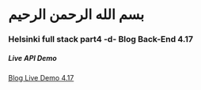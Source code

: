 # بسم الله الرحمن الرحيم
### Helsinki full stack part4 -d- Blog Back-End  4.17
##### Live API Demo 
[Blog Live Demo  4.17](https://stark-castle-18654.herokuapp.com/)